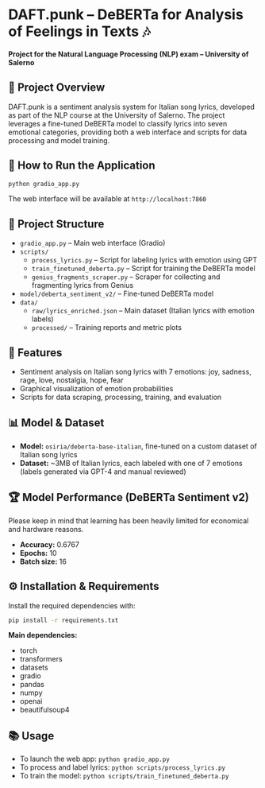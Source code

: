 # DAFT.punk – DeBERTa for Analysis of Feelings in Texts 🎶

**Project for the Natural Language Processing (NLP) exam – University of Salerno**

## 📝 Project Overview

DAFT.punk is a sentiment analysis system for Italian song lyrics, developed as part of the NLP course at the University of Salerno. The project leverages a fine-tuned DeBERTa model to classify lyrics into seven emotional categories, providing both a web interface and scripts for data processing and model training.

## 🚀 How to Run the Application

```bash
python gradio_app.py
```

The web interface will be available at `http://localhost:7860`

## 📁 Project Structure

- `gradio_app.py` – Main web interface (Gradio)
- `scripts/`
  - `process_lyrics.py` – Script for labeling lyrics with emotion using GPT
  - `train_finetuned_deberta.py` – Script for training the DeBERTa model
  - `genius_fragments_scraper.py` – Scraper for collecting and fragmenting lyrics from Genius
- `model/deberta_sentiment_v2/` – Fine-tuned DeBERTa model
- `data/`
  - `raw/lyrics_enriched.json` – Main dataset (Italian lyrics with emotion labels)
  - `processed/` – Training reports and metric plots

## 🎯 Features

- Sentiment analysis on Italian song lyrics with 7 emotions: joy, sadness, rage, love, nostalgia, hope, fear
- Graphical visualization of emotion probabilities
- Scripts for data scraping, processing, training, and evaluation

## 📊 Model & Dataset

- **Model:** `osiria/deberta-base-italian`, fine-tuned on a custom dataset of Italian song lyrics
- **Dataset:** ~3MB of Italian lyrics, each labeled with one of 7 emotions (labels generated via GPT-4 and manual reviewed)

## 🏆 Model Performance (DeBERTa Sentiment v2)

Please keep in mind that learning has been heavily limited for economical and hardware reasons.

- **Accuracy:** 0.6767
- **Epochs:** 10
- **Batch size:** 16

## ⚙️ Installation & Requirements

Install the required dependencies with:

```bash
pip install -r requirements.txt
```

**Main dependencies:**
- torch
- transformers
- datasets
- gradio
- pandas
- numpy
- openai
- beautifulsoup4

## 📚 Usage

- To launch the web app: `python gradio_app.py`
- To process and label lyrics: `python scripts/process_lyrics.py`
- To train the model: `python scripts/train_finetuned_deberta.py`
